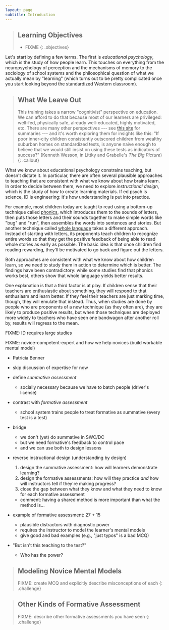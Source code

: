 ```yaml
---
layout: page
subtitle: Introduction
---
```

> ## Learning Objectives
>
> * FIXME
{: .objectives}

Let's start by defining a few terms.
The first is *educational psychology*,
which is the study of how people learn.
This touches on everything from the neuropsychology of perception and the mechanisms of memory
to the sociology of school systems
and the philosophical question of what we actually mean by "learning"
(which turns out to be pretty complicated once you start looking beyond
the standardized Western classroom).

> ## What We Leave Out
>
> This training takes a narrow "cognitivist" perspective on education.
> We can afford to do that because most of our learners are privileged:
> well-fed, physically safe, already well-educated, highly motivated, etc.
> There are many other perspectives ---
> see [this site](http://www.learning-theories.com/) for summaries ---
> and it's worth exploring them for insights like this:
> "If poor inner-city children consistently outscored children
> from wealthy suburban homes on standardized tests,
> is anyone naive enough to believe that we would still insist on using these tests
> as indicators of success?"
> (Kenneth Wesson, in Littky and Grabelle's *The Big Picture*)
{: .callout}

What we know about educational psychology constrains teaching,
but doesn't dictate it.
In particular,
there are often several plausible approaches to teaching
that are consistent with what we know about how brains learn.
In order to decide between them,
we need to explore *instructional design*,
which is the study of how to create learning materials.
If ed psych is science,
ID is engineering:
it's how understanding is put into practice.

For example,
most children today are taught to read using a bottom-up technique called
[phonics](http://en.wikipedia.org/wiki/Phonics),
which introduces them to the sounds of letters,
then puts those letters and their sounds together to make simple words like "bug" and "run",
then assembles the words into sentences and stories.
But another technique called [whole language](http://en.wikipedia.org/wiki/Whole_language)
takes a different approach.
Instead of starting with letters,
its proponents teach children to recognize entire words
so that they get the positive feedback of being able to read whole stories as early as possible.
The basic idea is that once children find reading rewarding,
they'll be motivated to go back and figure out the letters.

Both approaches are consistent with what we know about how children learn,
so we need to study them in action to determine which is better.
The findings have been contradictory:
while some studies find that phonics works best,
others show that whole language yields better results.

One explanation is that a third factor is at play.
If children sense that their teachers are enthusiastic about something,
they will respond to that enthusiasm and learn better.
If they feel their teachers are just marking time,
though,
they will emulate that instead.
Thus,
when studies are done by people who are proponents of a new technique
(as they often are),
they are likely to produce positive results,
but when those techniques are deployed more widely
to teachers who have seen one bandwagon after another roll by,
results will regress to the mean.

FIXME: ID requires large studies

FIXME: novice-competent-expert and how we help novices (build workable mental model)
*   Patricia Benner
*   skip discussion of expertise for now

*   define *summative assessment*
    *   socially necessary because we have to batch people (driver's license)
*   contrast with *formative assessment*
    *   school system trains people to treat formative as summative (every test is a test)
*   bridge
    *   we don't (yet) do summative in SWC/DC
    *   but we need formative's feedback to control pace
    *   and we can use both to design lessons
*   reverse instructional design (understanding by design)
    1.  design the summative assessment: how will learners demonstrate learning?
    2.  design the formative assessments: how will they practice *and* how will instructors tell if they're making progress?
    3.  close the gap between what they know and what they need to know for each formative assessment
    *   comment: having a shared method is more important than what the method is...
*   example of formative assessment: 27 + 15
    *   plausible distractors with diagnostic power
    *   requires the instructor to model the learner's mental models
    *   give good and bad examples (e.g., "just typos" is a bad MCQ)
*   "But isn't this teaching to the test?"
    *   Who has the power?

> ## Modeling Novice Mental Models
>
> FIXME: create MCQ and explicitly describe misconceptions of each
{: .challenge}

> ## Other Kinds of Formative Assessment
>
> FIXME: describe other formative assessments you have seen
{: .challenge}
